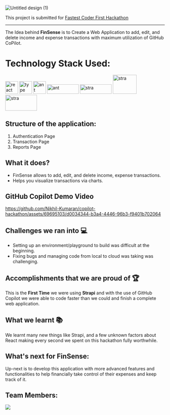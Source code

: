
![Untitled design (1)](https://github.com/Nikhil-Kumaran/copilot-hackathon/assets/69695103/0a1a8d1f-3d4c-40eb-a083-359bacf306ac)

This project is submitted for [Fastest Coder First Hackathon](https://www.fastestcoderfirst.com/)

-----

The Idea behind **FinSense** is to Create a Web Application to add, edit, and delete income and expense transactions with maximum utilization of GitHub CoPilot.

# Technology Stack Used:
<p align="left">
    <img src="https://user-images.githubusercontent.com/25181517/183897015-94a058a6-b86e-4e42-a37f-bf92061753e5.png" alt="react" width="40" height="40"/>
    <img src="https://user-images.githubusercontent.com/25181517/183890598-19a0ac2d-e88a-4005-a8df-1ee36782fde1.png" alt="type" width="40" height="40"/>
    <img src="https://user-images.githubusercontent.com/25181517/190887795-99cb0921-e57f-430b-a111-e165deedaa36.png" alt="ant" width="40" height="40"/>
    <img src="https://raw.githubusercontent.com/ahamedbasha-n/JavaScript/main/next.png" alt="ant" width="100" height="30"/>
    <img src="https://raw.githubusercontent.com/ahamedbasha-n/JavaScript/main/strapii.png" alt="stra" width="100" height="30"/>
    <img src="https://raw.githubusercontent.com/ahamedbasha-n/JavaScript/main/swr.png" alt="stra" width="75" height="60"/>
    <img src="https://raw.githubusercontent.com/ahamedbasha-n/JavaScript/main/sql.png" alt="stra" width="100" height="50"/>

</p>



## Structure of the application:
1. Authentication Page
2. Transaction Page
3. Reports Page

## What it does?
- FinSense allows to add, edit, and delete income, expense transactions.
- Helps you visualize transactions via charts.


## GitHub Copilot Demo Video
https://github.com/Nikhil-Kumaran/copilot-hackathon/assets/69695103/d0034344-b3a4-4446-96b3-f9401b702064


## Challenges we ran into 💻
- Setting up an environment/playground to build was difficult at the beginning.
- Fixing bugs and managing code from local to cloud was taking was challenging.

## Accomplishments that we are proud of 🏆
This is the **First Time** we were using **Strapi** and with the use of GitHub Copilot we were able to code faster than we could and finish a complete web application.

## What we learnt 📚
We learnt many new things like Strapi, and a few unknown factors about React making every second we spent on this hackathon fully worthwhile.

## What's next for FinSense:
Up-next is to develop this application with more advanced features and functionalities to help financially take control of their expenses and keep track of it.

## Team Members:
<a href="https://github.com/ahamedbasha-n/travellog/graphs/contributors">
  <img src="https://contrib.rocks/image?repo=ahamedbasha-n/travellog"/>
</a>

